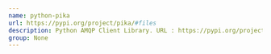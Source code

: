 ```yaml
---
name: python-pika
url: https://pypi.org/project/pika/#files
description: Python AMQP Client Library. URL : https://pypi.org/project/pika/#files Groups : None
group: None
---
```

